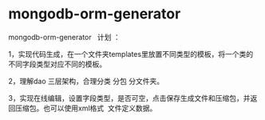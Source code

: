 # mongodb-orm-generator
mongodb-orm-generator
 
计划 ：

1，实现代码生成，在一个文件夹templates里放置不同类型的模板，将一个类的不同字段类型对应不同的模板。

2，理解dao 三层架构，合理分类 分包 分文件夹。

3，实现在线编辑，设置字段类型，是否可空，点击保存生成文件和压缩包，并返回压缩包。也可以使用xml格式
 文件定义数据。
